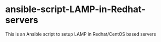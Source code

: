 # ansible-script-LAMP-in-Redhat-servers
This is an Ansible script to setup LAMP in Redhat/CentOS based servers
